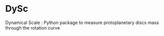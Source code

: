 # DySc
Dynamical Scale : Python package to measure protoplanetary discs mass through the rotation curve
